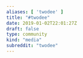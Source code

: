 ```yaml
---
aliases: [ 'twodee' ]
title: "#twodee"
date: 2019-01-02T22:01:27Z
draft: false
type: community
kind: "media"
subreddit: "twodee"
---
```

